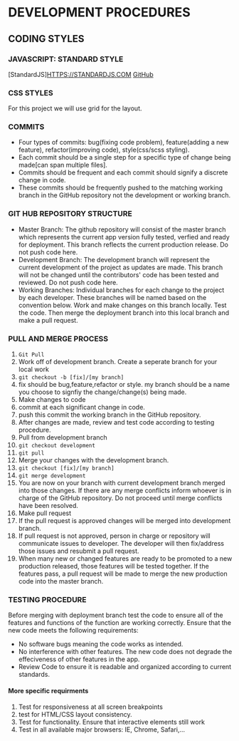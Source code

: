 # DEVELOPMENT PROCEDURES

## CODING STYLES

### JAVASCRIPT: STANDARD STYLE

[StandardJS]<HTTPS://STANDARDJS.COM>
[GitHub](GITHUB.COM/STANDARD/STANDARD)

### CSS STYLES

For this project we will use grid for the layout.

### COMMITS

* Four types of commits: bug(fixing code problem), feature(adding a new feature), refactor(improving code), style(css/scss styling).
* Each commit should be a single step for a specific type of change being made[can span multiple files].
* Commits should be frequent and each commit should signify a discrete change in code.
* These commits should be frequently pushed to the matching working branch in the GitHub repository not the development or working branch.

### GIT HUB REPOSITORY STRUCTURE

* Master Branch: The github repository will consist of the master branch which represents the current app version fully tested, verfied and ready for deployment. This branch reflects the current production release. Do not push code here.
* Development Branch: The development branch will represent the current development of the project as updates are made. This branch will not be changed until the contributors' code has been tested and reviewed. Do not push code here.
* Working Branches: Individual branches for each change to the project by each developer. These branches will be named based on the convention below. Work and make changes on this branch locally. Test the code. Then merge the deployment branch into this local branch and make a pull request.

### PULL AND MERGE PROCESS

1. `Git Pull`
2. Work off of development branch. Create a seperate branch for your local work
3. `git checkout -b [fix]/[my branch]`
4. fix should be bug,feature,refactor or style. my branch should be a name you choose to signfiy the change/change(s) being made.
5. Make changes to code
6. commit at each significant change in code.
7. push this commit the working branch in the GitHub repository.
8. After changes are made, review and test code according to testing procedure.
9. Pull from development branch
10. `git checkout development`
11. `git pull`
12. Merge your changes with the development branch.
13. `git checkout [fix]/[my branch]`
14. `git merge development`
15. You are now on your branch with current development branch merged into those changes. If there are any merge conflicts inform whoever is in charge of the GitHub repository. Do not proceed until merge conflicts have been resolved.
16. Make pull request
17. If the pull request is approved changes will be merged into development branch.
18. If pull request is not approved, person in charge or repository will communicate issues to developer. The developer will then fix/address those issues and resubmit a pull request.
19. When many new or changed features are ready to be promoted to a new production released, those features will be tested together. If the features pass, a pull request will be made to merge the new production code into the master branch.

### TESTING PROCEDURE

Before merging with deployment branch test the code to ensure all of the features and functions of the function are working correctly. Ensure that the new code meets the following requirements:

* No software bugs meaning the code works as intended.
* No interference with other features. The new code does not degrade the effeciveness of other features in the app.
* Review Code to ensure it is readable and organized according to current standards.

#### More specific requirments

1. Test for responsiveness at all screen breakpoints
2. test for HTML/CSS layout consistency.
3. Test for functionality. Ensure that interactive elements still work
4. Test in all available major browsers: IE, Chrome, Safari,...
